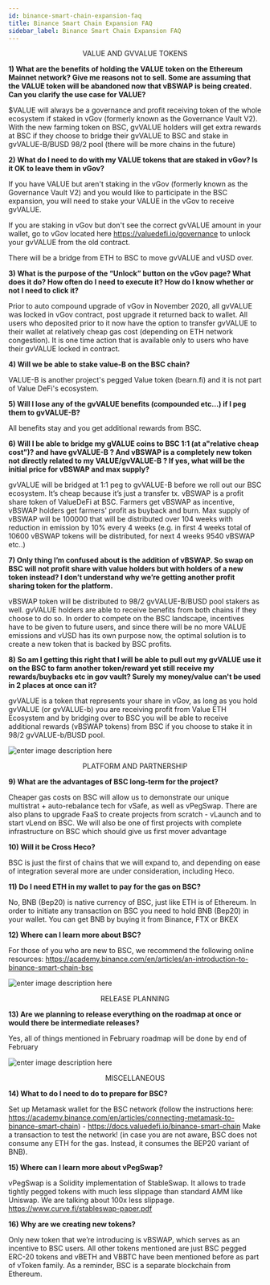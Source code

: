 ```yaml
---
id: binance-smart-chain-expansion-faq
title: Binance Smart Chain Expansion FAQ
sidebar_label: Binance Smart Chain Expansion FAQ
---
```



<p align="center">VALUE AND GVVALUE TOKENS</p>

**1) What are the benefits of holding the VALUE token on the Ethereum Mainnet network? Give me reasons not to sell. Some are assuming that the VALUE token will be abandoned now that vBSWAP is being created. Can you clarify the use case for VALUE?**

$VALUE will always be a governance and profit receiving token of the whole ecosystem if staked in vGov (formerly known as the Governance Vault V2). With the new farming token on BSC, gvVALUE holders will get extra rewards at BSC if they choose to bridge their gvVALUE to BSC and stake in gvVALUE-B/BUSD 98/2 pool (there will be more chains in the future)



**2) What do I need to do with my VALUE tokens that are staked in vGov? Is it OK to leave them in vGov?**

If you have VALUE but aren't staking in the vGov (formerly known as the Governance Vault V2) and you would like to participate in the BSC expansion, you will need to stake your VALUE in the vGov to receive gvVALUE. 

If you are staking in vGov but don't see the correct gvVALUE amount in your wallet, go to vGov located here https://valuedefi.io/governance to unlock your gvVALUE from the old contract.

There will be a bridge from ETH to BSC to move gvVALUE and vUSD over.



**3) What is the purpose of the “Unlock” button on the vGov page? What does it do? How often do I need to execute it? How do I know whether or not I need to click it?**

Prior to auto compound upgrade of vGov in November 2020, all gvVALUE was locked in vGov contract, post upgrade it returned back to wallet. All users who deposited prior to it now have the option to transfer gvVALUE to their wallet at relatively cheap gas cost (depending on ETH network congestion). It is one time action that is available only to users who have their gvVALUE locked in contract.



**4) Will we be able to stake value-B on the BSC chain?**

VALUE-B is another project's pegged Value token (bearn.fi) and it is not part of Value DeFi's ecosystem.



**5) Will I lose any of the gvVALUE benefits (compounded etc…) if I peg them to gvVALUE-B?**

All benefits stay and you get additional rewards from BSC.



**6) Will I be able to bridge my gVALUE coins to BSC 1:1 (at a"relative cheap cost")? and have gvVALUE-B ? And vBSWAP is a completely new token not directly related to my VALUE/gvVALUE-B ? If yes, what will be the initial price for vBSWAP and max supply?** 

gvVALUE will be bridged  at 1:1 peg to gvVALUE-B before we roll out our BSC ecosystem. It’s cheap because it’s just a transfer tx. 
vBSWAP is a profit share token of ValueDeFi at BSC. Farmers get vBSWAP as incentive, vBSWAP holders get farmers' profit as buyback and burn. Max supply of vBSWAP will be 100000 that will be distributed over 104 weeks with reduction in emission by 10% every 4 weeks (e.g. in first 4 weeks total of 10600 vBSWAP tokens will be distributed, for next 4 weeks 9540 vBSWAP etc..)



**7) Only thing I’m confused about is the addition of vBSWAP. So swap on BSC will not profit share with value holders but with holders of a new token instead? I don’t understand why we’re getting another profit sharing token for the platform.**

vBSWAP token will be distributed to 98/2 gvVALUE-B/BUSD pool stakers as well. gvVALUE holders are able to receive benefits from both chains if they choose to do so. In order to compete on the BSC landscape, incentives have to be given to future users, and since there will be no more VALUE emissions and vUSD has its own purpose now, the optimal solution is to create a new token that is backed by BSC profits.



**8) So am I getting this right that I will be able to pull out my gvVALUE use it on the BSC to farm another token/reward yet still receive my rewards/buybacks etc in gov vault? Surely my money/value can't be used in 2 places at once can it?**

gvVALUE is a token that represents your share in vGov, as long as you hold gvVALUE (or gvVALUE-b) you are receiving profit from Value ETH Ecosystem and by bridging over to BSC you will be able to receive additional rewards (vBSWAP tokens) from BSC if you choose to stake it in 98/2 gvVALUE-b/BUSD pool.



![enter image description here](https://miro.medium.com/max/700/1*a81g73R8alhkV0TL9CPsng.png)


<p align="center">PLATFORM AND PARTNERSHIP</p>


**9) What are the advantages of BSC long-term for the project?**

Cheaper gas costs on BSC will allow us to demonstrate our unique multistrat + auto-rebalance tech for vSafe, as well as vPegSwap. There are also plans to upgrade FaaS to create projects from scratch - vLaunch and to start vLend on BSC. We will also be one of first projects with complete infrastructure on BSC which should give us first mover advantage
 


**10) Will it be Cross Heco?**

BSC is just the first of chains that we will expand to, and depending on ease of integration several more are under consideration, including Heco.



**11) Do I need ETH in my wallet to pay for the gas on BSC?**

No, BNB (Bep20) is native currency of BSC, just like ETH is of Ethereum. In order to initiate any transaction on BSC you need to hold BNB (Bep20) in your wallet. You can get BNB by buying it from Binance, FTX or BKEX



**12) Where can I learn more about BSC?**

For those of you who are new to BSC, we recommend the following online resources:
https://academy.binance.com/en/articles/an-introduction-to-binance-smart-chain-bsc 


![enter image description here](https://miro.medium.com/max/700/1*a81g73R8alhkV0TL9CPsng.png)


<p align="center">RELEASE PLANNING</p>


**13) Are we planning to release everything on the roadmap at once or would there be intermediate releases?**

Yes, all of things mentioned in February roadmap will be done by end of February


![enter image description here](https://miro.medium.com/max/700/1*a81g73R8alhkV0TL9CPsng.png)


<p align="center">MISCELLANEOUS</p>

**14) What to do I need to do to prepare for BSC?**

Set up Metamask wallet for the BSC network (follow the instructions here: https://academy.binance.com/en/articles/connecting-metamask-to-binance-smart-chain) - https://docs.valuedefi.io/binance-smart-chain 
Make a transaction to test the network! (in case you are not aware, BSC does not consume any ETH for the gas. Instead, it consumes the BEP20 variant of BNB).



**15) Where can I learn more about vPegSwap?**

vPegSwap is a Solidity implementation of StableSwap. It allows to trade tightly pegged tokens with much less slippage than standard AMM like Uniswap. We are talking about 100x less slippage. https://www.curve.fi/stableswap-paper.pdf



**16) Why are we creating new tokens?**

Only new token that we’re introducing is vBSWAP, which serves as an incentive to BSC users. All other tokens mentioned are just BSC pegged ERC-20 tokens and vBETH and VBBTC have been mentioned before as part of vToken family. As a reminder, BSC is a separate blockchain from Ethereum. 
